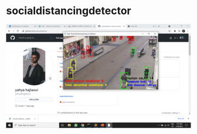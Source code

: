 # socialdistancingdetector
![](https://github.com/yahyahajlaoui/socialdistancingdetector/blob/main/Untitled.png)
